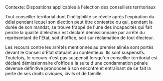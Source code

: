Contexte: Dispositions applicables à l'élection des conseillers territoriaux

Tout conseiller territorial dont l'inéligibilité se révèle après l'expiration du délai pendant lequel son élection peut être contestée ou qui, pendant la durée de son mandat, se trouve frappé de l'une des incapacités qui fait perdre la qualité d'électeur est déclaré démissionnaire par arrêté du représentant de l'Etat, soit d'office, soit sur réclamation de tout électeur.

Les recours contre les arrêtés mentionnés au premier alinéa sont portés devant le Conseil d'Etat statuant au contentieux. Ils sont suspensifs. Toutefois, le recours n'est pas suspensif lorsqu'un conseiller territorial est déclaré démissionnaire d'office à la suite d'une condamnation pénale devenue définitive prononcée à son encontre et entraînant de ce fait la perte de ses droits civiques, civils et de famille.
